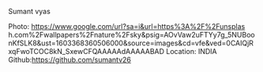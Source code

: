Sumant vyas

Photo: https://www.google.com/url?sa=i&url=https%3A%2F%2Funsplas
h.com%2Fwallpapers%2Fnature%2Fsky&psig=AOvVaw2uFTYy7g_5NUBoonKfSLK8&ust=1603368360506000&source=images&cd=vfe&ved=0CAIQjRxqFwoTCOC8kN_SxewCFQAAAAAdAAAAABAD
Location: INDIA Github:https://github.com/sumantv26
